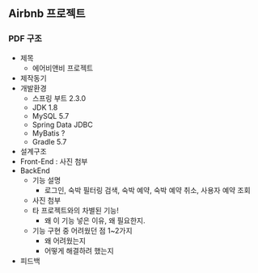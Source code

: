 ## Airbnb 프로젝트 

### PDF 구조

- 제목 
    - 에어비앤비 프로젝트 
- 제작동기 
- 개발환경
    - 스프링 부트 2.3.0
    - JDK 1.8
    - MySQL 5.7
    - Spring Data JDBC
    - MyBatis ?
    - Gradle 5.7
- 설계구조 
- Front-End : 사진 첨부 
- BackEnd
    - 기능 설명 
        - 로그인, 숙박 필터링 검색, 숙박 예약, 숙박 예약 취소, 사용자 예약 조회 
    - 사진 첨부
    - 타 프로젝트와의 차별된 기능! 
        - 왜 이 기능 넣은 이유, 왜 필요한지. 
    - 기능 구현 중 어려웠던 점 1~2가지
        - 왜 어려웠는지 
        - 어떻게 해결하려 했는지 
- 피드백 




